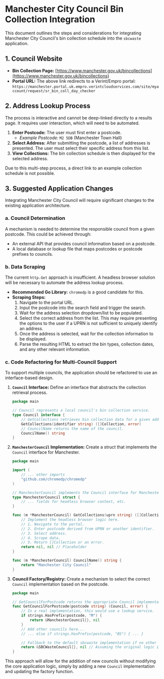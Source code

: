 # Manchester City Council Bin Collection Integration

This document outlines the steps and considerations for integrating Manchester City Council's bin collection schedule into the `sbcwaste` application.

## 1. Council Website

*   **Bin Collection Page:** [https://www.manchester.gov.uk/bincollections](https://www.manchester.gov.uk/bincollections)
*   **Portal URL:** The above link redirects to a Verint/Empro portal: `https://manchester.portal.uk.empro.verintcloudservices.com/site/myaccount/request/sr_bin_coll_day_checker`

## 2. Address Lookup Process

The process is interactive and cannot be deep-linked directly to a results page. It requires user interaction, which will need to be automated.

1.  **Enter Postcode:** The user must first enter a postcode.
    *   *Example Postcode:* `M2 5DB` (Manchester Town Hall)
2.  **Select Address:** After submitting the postcode, a list of addresses is presented. The user must select their specific address from this list.
3.  **View Collections:** The bin collection schedule is then displayed for the selected address.

Due to this multi-step process, a direct link to an example collection schedule is not possible.

## 3. Suggested Application Changes

Integrating Manchester City Council will require significant changes to the existing application architecture.

### a. Council Determination

A mechanism is needed to determine the responsible council from a given postcode. This could be achieved through:

*   An external API that provides council information based on a postcode.
*   A local database or lookup file that maps postcodes or postcode prefixes to councils.

### b. Data Scraping

The current `http.Get` approach is insufficient. A headless browser solution will be necessary to automate the address lookup process.

*   **Recommended Go Library:** `chromedp` is a good candidate for this.
*   **Scraping Steps:**
    1.  Navigate to the portal URL.
    2.  Input the postcode into the search field and trigger the search.
    3.  Wait for the address selection dropdown/list to be populated.
    4.  Select the correct address from the list. This may require presenting the options to the user if a UPRN is not sufficient to uniquely identify an address.
    5.  Once the address is selected, wait for the collection information to be displayed.
    6.  Parse the resulting HTML to extract the bin types, collection dates, and any other relevant information.

### c. Code Refactoring for Multi-Council Support

To support multiple councils, the application should be refactored to use an interface-based design.

1.  **`Council` Interface:** Define an interface that abstracts the collection retrieval process.

    ```go
    package main

    // Council represents a local council's bin collection service.
    type Council interface {
        // GetCollections retrieves bin collection data for a given address identifier (e.g., UPRN).
        GetCollections(identifier string) ([]Collection, error)
        // CouncilName returns the name of the council.
        CouncilName() string
    }
    ```

2.  **`ManchesterCouncil` Implementation:** Create a struct that implements the `Council` interface for Manchester.

    ```go
    package main

    import (
        // ... other imports
        "github.com/chromedp/chromedp"
    )

    // ManchesterCouncil implements the Council interface for Manchester City Council.
    type ManchesterCouncil struct {
        // ... fields for headless browser context, etc.
    }

    func (m *ManchesterCouncil) GetCollections(uprn string) ([]Collection, error) {
        // Implement the headless browser logic here.
        // 1. Navigate to the portal.
        // 2. Enter postcode derived from UPRN or another identifier.
        // 3. Select address.
        // 4. Scrape data.
        // 5. Return []Collection or an error.
        return nil, nil // Placeholder
    }

    func (m *ManchesterCouncil) CouncilName() string {
        return "Manchester City Council"
    }
    ```

3.  **Council Factory/Registry:** Create a mechanism to select the correct `Council` implementation based on the postcode.

    ```go
    package main

    // GetCouncilForPostcode returns the appropriate Council implementation for a given postcode.
    func GetCouncilForPostcode(postcode string) (Council, error) {
        // In a real implementation, this would use a lookup service.
        if strings.HasPrefix(postcode, "M") {
            return &ManchesterCouncil{}, nil
        }
        // Add other councils here...
        // ... else if strings.HasPrefix(postcode, "BS") { ... }

        // Fallback to the default sbcwaste implementation if no other council matches.
        return &SBCWasteCouncil{}, nil // Assuming the original logic is refactored into its own Council implementation.
    }
    ```

This approach will allow for the addition of new councils without modifying the core application logic, simply by adding a new `Council` implementation and updating the factory function.